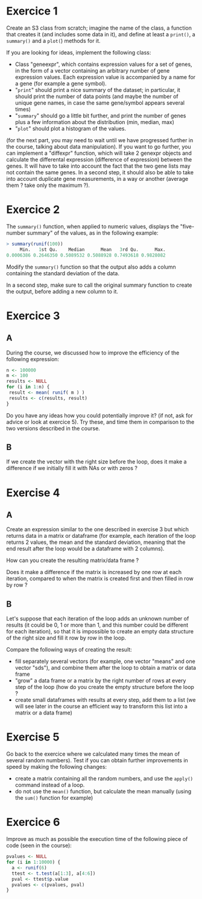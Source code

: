 # Exercice 1

Create an S3 class from scratch; imagine the name of the class, a
function that creates it (and includes some data in it), and define at
least a `print()`, a `summary()` and a `plot(`) methods for it.

If you are looking for ideas, implement the following class:

  * Class "geneexpr", which contains expression values for a set of
    genes, in the form of a vector containing an arbitrary number of
    gene expression values. Each expression value is accompanied by a
    name for a gene (for example a gene symbol).
  * "`print`" should print a nice summary of the dataset; in particular,
    it should print the number of data points (and maybe the number of
    unique gene names, in case the same gene/symbol appears several
    times)
  * "`summary`" should go a little bit further, and print the number of
    genes plus a few information about the distribution (min, median,
    max)
  * "`plot`" should plot a histogram of the values.

(for the next part, you may need to wait until we have progressed
further in the course, talking about data manipulation). If you want
to go further, you can implement a "diffexpr" function, which will
take 2 genexpr objects and calculate the differental expression
(difference of expression) between the genes. It will have to take
into account the fact that the two gene lists may not contain the same
genes. In a second step, it should also be able to take into account
duplicate gene measurements, in a way or another (average them ? take
only the maximum ?).

# Exercice 2

The `summary()` function, when applied to numeric values, displays the
"five-number summary" of the values, as in the following example:

```r 
> summary(runif(100))
     Min.   1st Qu.    Median      Mean   3rd Qu.      Max. 
0.0006386 0.2646350 0.5089532 0.5088928 0.7493618 0.9828082
```

Modify the `summary()` function so that the output also adds a column
containing the standard deviation of the data.

In a second step, make sure to call the original summary function to
create the output, before adding a new column to it.


# Exercice 3
## A

During the course, we discussed how to improve the efficiency of the
following expression:

```r 
n <- 100000
m <- 100
results <- NULL
for (i in 1:n) { 
 result <- mean( runif( m ) )
 results <- c(results, result)
}
```

Do you have any ideas how you could potentially improve it? (if not,
ask for advice or look at exercice 5). Try these, and time them in
comparison to the two versions described in the course.

## B

If we create the vector with the right size before the loop, does it
make a difference if we initially fill it with NAs or with zeros ?

# Exercise 4
## A
Create an expression similar to the one described in exercise 3 but
which returns data in a matrix or dataframe (for example, each
iteration of the loop returns 2 values, the mean and the standard
deviation, meaning that the end result after the loop would be a
dataframe with 2 columns).

How can you create the resulting matrix/data frame ?

Does it make a difference if the matrix is increased by one row at
each iteration, compared to when the matrix is created first and then
filled in row by row ?

## B
Let's suppose that each iteration of the loop adds an unknown number
of results (it could be 0, 1 or more than 1, and this number could be
different for each iteration), so that it is impossible to create an
empty data structure of the right size and fill it row by row in the
loop.

Compare the following ways of creating the result:

  * fill separately several vectors (for example, one vector "means"
    and one vector "sds"), and combine them after the loop to obtain a
    matrix or data frame
  * "grow" a data frame or a matrix by the right number of rows at
    every step of the loop (how do you create the empty structure
    before the loop ?
  * create small dataframes with results at every step, add them to a
    list (we will see later in the course an efficient way to
    transform this list into a matrix or a data frame)

# Exercise 5
Go back to the exercice where we calculated many times the mean of several
random numbers). Test if you can obtain further improvements in speed
by making the following changes:

  * create a matrix containing all the random numbers, and use the
    `apply()` command instead of a loop.
  * do not use the `mean()` function, but calculate the mean manually
    (using the `sum()` function for example)

# Exercice 6
Improve as much as possible the execution time of the following piece
of code (seen in the course):

```r 
pvalues <- NULL
for (i in 1:10000) {
  a <- runif(6)
  ttest <- t.test(a[1:3], a[4:6])
  pval <- ttest$p.value
  pvalues <- c(pvalues, pval)
}
```
